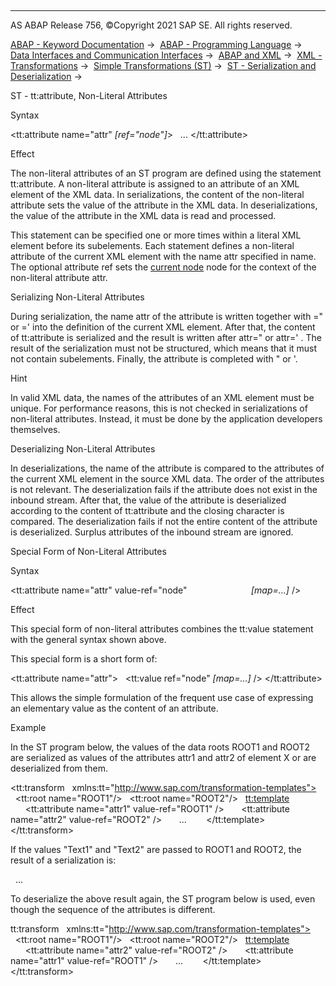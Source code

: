   

* * *

AS ABAP Release 756, ©Copyright 2021 SAP SE. All rights reserved.

[ABAP - Keyword Documentation](https://help.sap.com/doc/abapdocu_756_index_htm/7.56/en-US/abenabap.htm) →  [ABAP - Programming Language](https://help.sap.com/doc/abapdocu_756_index_htm/7.56/en-US/abenabap_reference.htm) →  [Data Interfaces and Communication Interfaces](https://help.sap.com/doc/abapdocu_756_index_htm/7.56/en-US/abenabap_data_communication.htm) →  [ABAP and XML](https://help.sap.com/doc/abapdocu_756_index_htm/7.56/en-US/abenabap_xml.htm) →  [XML - Transformations](https://help.sap.com/doc/abapdocu_756_index_htm/7.56/en-US/abenabap_xml_trafos.htm) →  [Simple Transformations (ST)](https://help.sap.com/doc/abapdocu_756_index_htm/7.56/en-US/abenabap_st.htm) →  [ST - Serialization and Deserialization](https://help.sap.com/doc/abapdocu_756_index_htm/7.56/en-US/abenst_serial_deserial.htm) → 

ST - tt:attribute, Non-Literal Attributes

Syntax

<tt:attribute name="attr" *\[*ref="node"*\]*\>
  ...
</tt:attribute>

Effect

The non-literal attributes of an ST program are defined using the statement tt:attribute. A non-literal attribute is assigned to an attribute of an XML element of the XML data. In serializations, the content of the non-literal attribute sets the value of the attribute in the XML data. In deserializations, the value of the attribute in the XML data is read and processed.

This statement can be specified one or more times within a literal XML element before its subelements. Each statement defines a non-literal attribute of the current XML element with the name attr specified in name. The optional attribute ref sets the [current node](https://help.sap.com/doc/abapdocu_756_index_htm/7.56/en-US/abenst_tt_ref.htm) node for the context of the non-literal attribute attr.

Serializing Non-Literal Attributes

During serialization, the name attr of the attribute is written together with \=" or \=' into the definition of the current XML element. After that, the content of tt:attribute is serialized and the result is written after attr=" or attr=' . The result of the serialization must not be structured, which means that it must not contain subelements. Finally, the attribute is completed with " or '.

Hint

In valid XML data, the names of the attributes of an XML element must be unique. For performance reasons, this is not checked in serializations of non-literal attributes. Instead, it must be done by the application developers themselves.

Deserializing Non-Literal Attributes

In deserializations, the name of the attribute is compared to the attributes of the current XML element in the source XML data. The order of the attributes is not relevant. The deserialization fails if the attribute does not exist in the inbound stream. After that, the value of the attribute is deserialized according to the content of tt:attribute and the closing character is compared. The deserialization fails if not the entire content of the attribute is deserialized. Surplus attributes of the inbound stream are ignored.

Special Form of Non-Literal Attributes

Syntax

<tt:attribute name="attr" value-ref="node"
                         *\[*map=...*\]* />

Effect

This special form of non-literal attributes combines the tt:value statement with the general syntax shown above.

This special form is a short form of:

<tt:attribute name="attr">
  <tt:value ref="node" *\[*map=...*\]* />
</tt:attribute>

This allows the simple formulation of the frequent use case of expressing an elementary value as the content of an attribute.

Example

In the ST program below, the values of the data roots ROOT1 and ROOT2 are serialized as values of the attributes attr1 and attr2 of element X or are deserialized from them.

<tt:transform
  xmlns:tt="http://www.sap.com/transformation-templates">
  <tt:root name="ROOT1"/>
  <tt:root name="ROOT2"/>
  <tt:template>
    <X>
      <tt:attribute name="attr1" value-ref="ROOT1" />
      <tt:attribute name="attr2" value-ref="ROOT2" />
      <Y>...</Y>
    </X>
  </tt:template>
</tt:transform>

If the values "Text1" and "Text2" are passed to ROOT1 and ROOT2, the result of a serialization is:

<X attr1="Text1" attr2="Text2">
  <Y>...</Y>
</X>

To deserialize the above result again, the ST program below is used, even though the sequence of the attributes is different.

tt:transform
  xmlns:tt="http://www.sap.com/transformation-templates">
  <tt:root name="ROOT1"/>
  <tt:root name="ROOT2"/>
  <tt:template>
    <X>
      <tt:attribute name="attr2" value-ref="ROOT2" />
      <tt:attribute name="attr1" value-ref="ROOT1" />
      <Y>...</Y>
    </X>
  </tt:template>
</tt:transform>